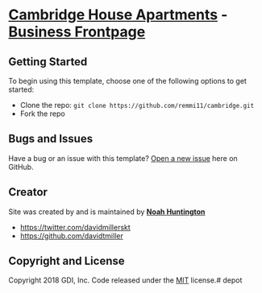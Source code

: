 # [Cambridge House Apartments](http://cambridgehousecanyon.com/) - [Business Frontpage](http://beyondmapping.com/)

## Getting Started

To begin using this template, choose one of the following options to get started:
* Clone the repo: `git clone https://github.com/remmi11/cambridge.git`
* Fork the repo

## Bugs and Issues

Have a bug or an issue with this template? [Open a new issue](https://github.com/remmi11/cambridge/issues) here on GitHub.

## Creator

Site was created by and is maintained by **[Noah Huntington](http://geosnack.com/)**

* https://twitter.com/davidmillerskt
* https://github.com/davidtmiller


## Copyright and License

Copyright 2018 GDI, Inc. Code released under the [MIT](https://github.com/BlackrockDigital/startbootstrap-business-frontpage/blob/gh-pages/LICENSE) license.#   d e p o t 
 
 